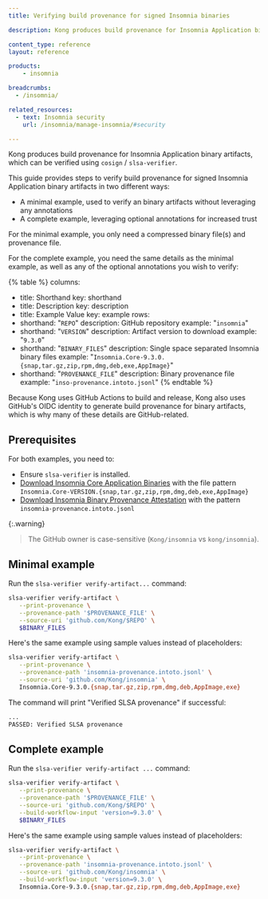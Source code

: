 ```yaml
---
title: Verifying build provenance for signed Insomnia binaries

description: Kong produces build provenance for Insomnia Application binary artifacts, which can be verified.

content_type: reference
layout: reference

products:
    - insomnia

breadcrumbs:
  - /insomnia/

related_resources:
  - text: Insomnia security
    url: /insomnia/manage-insomnia/#security

---
```


Kong produces build provenance for Insomnia Application binary artifacts, which can be verified using `cosign` / `slsa-verifier`.

This guide provides steps to verify build provenance for signed Insomnia Application binary artifacts in two different ways:

* A minimal example, used to verify an binary artifacts without leveraging any annotations
* A complete example, leveraging optional annotations for increased trust

For the minimal example, you only need a compressed binary file(s) and provenance file.

For the complete example, you need the same details as the minimal example, as well as any of the optional annotations you wish to verify:

{% table %}
columns:
  - title: Shorthand
    key: shorthand
  - title: Description
    key: description
  - title: Example Value
    key: example
rows:
  - shorthand: "`REPO`"
    description: GitHub repository
    example: "`insomnia`"
  - shorthand: "`VERSION`"
    description: Artifact version to download
    example: "`9.3.0`"
  - shorthand: "`BINARY_FILES`"
    description: Single space separated Insomnia binary files
    example: "`Insomnia.Core-9.3.0.{snap,tar.gz,zip,rpm,dmg,deb,exe,AppImage}`"
  - shorthand: "`PROVENANCE_FILE`"
    description: Binary provenance file
    example: "`inso-provenance.intoto.jsonl`"
{% endtable %}

Because Kong uses GitHub Actions to build and release, Kong also uses GitHub's OIDC identity to generate build provenance for binary artifacts, which is why many of these details are GitHub-related.

## Prerequisites

For both examples, you need to:

* Ensure `slsa-verifier` is installed.
* [Download Insomnia Core Application Binaries](https://updates.insomnia.rest/downloads/release/latest?app=com.insomnia.app&channel=stable) with the file pattern `Insomnia.Core-VERSION.{snap,tar.gz,zip,rpm,dmg,deb,exe,AppImage}`
* [Download Insomnia Binary Provenance Attestation](https://updates.insomnia.rest/downloads/release/latest?app=com.insomnia.app&channel=stable) with the pattern `insomnia-provenance.intoto.jsonl`

{:.warning}
> The GitHub owner is case-sensitive (`Kong/insomnia` vs `kong/insomnia`).

## Minimal example

Run the `slsa-verifier verify-artifact...` command:

```sh
slsa-verifier verify-artifact \
   --print-provenance \
   --provenance-path '$PROVENANCE_FILE' \
   --source-uri 'github.com/Kong/$REPO' \
   $BINARY_FILES
```

Here's the same example using sample values instead of placeholders:

```sh
slsa-verifier verify-artifact \
   --print-provenance \
   --provenance-path 'insomnia-provenance.intoto.jsonl' \
   --source-uri 'github.com/Kong/insomnia' \
   Insomnia.Core-9.3.0.{snap,tar.gz,zip,rpm,dmg,deb,AppImage,exe}
```

The command will print "Verified SLSA provenance" if successful:

```sh
...
PASSED: Verified SLSA provenance
```

## Complete example


Run the `slsa-verifier verify-artifact ...` command:

```sh
slsa-verifier verify-artifact \
   --print-provenance \
   --provenance-path '$PROVENANCE_FILE' \
   --source-uri 'github.com/Kong/$REPO' \
   --build-workflow-input 'version=9.3.0' \
   $BINARY_FILES
```

Here's the same example using sample values instead of placeholders:

```sh
slsa-verifier verify-artifact \
   --print-provenance \
   --provenance-path 'insomnia-provenance.intoto.jsonl' \
   --source-uri 'github.com/Kong/insomnia' \
   --build-workflow-input 'version=9.3.0' \
   Insomnia.Core-9.3.0.{snap,tar.gz,zip,rpm,dmg,deb,AppImage,exe}
```